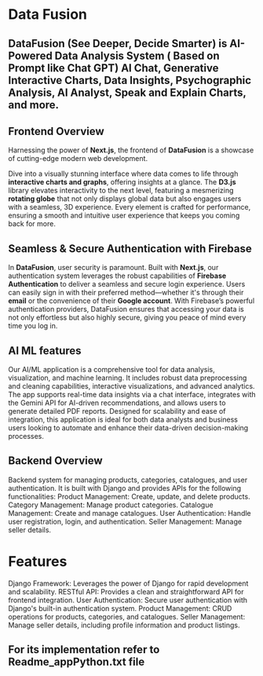 # Data Fusion
## DataFusion (See Deeper, Decide Smarter) is AI-Powered Data Analysis System ( Based on Prompt like Chat GPT)  AI Chat, Generative Interactive Charts, Data Insights, Psychographic Analysis, AI Analyst, Speak and Explain Charts, and more.
 ## Frontend Overview
Harnessing the power of **Next.js**, the frontend of **DataFusion** is a showcase of cutting-edge modern web development.

Dive into a visually stunning interface where data comes to life through **interactive charts and graphs**, offering insights at a glance. The **D3.js** library elevates interactivity to the next level, featuring a mesmerizing **rotating globe** that not only displays global data but also engages users with a seamless, 3D experience. Every element is crafted for performance, ensuring a smooth and intuitive user experience that keeps you coming back for more.

## Seamless & Secure Authentication with Firebase

In **DataFusion**, user security is paramount. Built with **Next.js**, our authentication system leverages the robust capabilities of **Firebase Authentication** to deliver a seamless and secure login experience. Users can easily sign in with their preferred method—whether it's through their **email** or the convenience of their **Google account**. With Firebase’s powerful authentication providers, DataFusion ensures that accessing your data is not only effortless but also highly secure, giving you peace of mind every time you log in.


## AI ML features 
Our AI/ML application is a comprehensive tool for data analysis, visualization, and machine learning. It includes robust data preprocessing and cleaning capabilities, interactive visualizations, and advanced analytics. The app supports real-time data insights via a chat interface, integrates with the Gemini API for AI-driven recommendations, and allows users to generate detailed PDF reports. Designed for scalability and ease of integration, this application is ideal for both data analysts and business users looking to automate and enhance their data-driven decision-making processes.

## Backend Overview
Backend system for managing products, categories, catalogues, and user authentication. It is built with Django and provides APIs for the following functionalities:
Product Management: Create, update, and delete products.
Category Management: Manage product categories.
Catalogue Management: Create and manage catalogues.
User Authentication: Handle user registration, login, and authentication.
Seller Management: Manage seller details.
# Features
Django Framework: Leverages the power of Django for rapid development and scalability.
RESTful API: Provides a clean and straightforward API for frontend integration.
User Authentication: Secure user authentication with Django's built-in authentication system.
Product Management: CRUD operations for products, categories, and catalogues.
Seller Management: Manage seller details, including profile information and product listings.



## For its implementation refer to Readme_appPython.txt file




